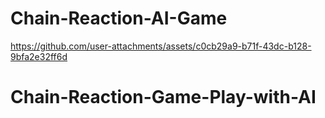 # Chain-Reaction-AI-Game

https://github.com/user-attachments/assets/c0cb29a9-b71f-43dc-b128-9bfa2e32ff6d


# Chain-Reaction-Game-Play-with-AI
